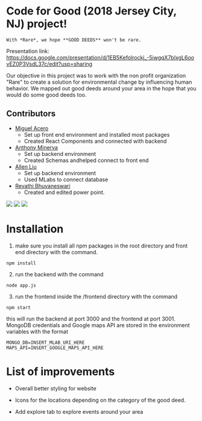 # Code for Good (2018 Jersey City, NJ) project!

    With *Rare*, we hope **GOOD DEEDS** won't be rare.

Presentation link: https://docs.google.com/presentation/d/1EB5Kefolrockj_-5iwgqX7bIxgL6oovEZ0P3VsdL37c/edit?usp=sharing

Our objective in this project was to work with the non profit organization "Rare" to create a solution for environmental change by influencing human behavior. We mapped out good deeds around your area in the hope that you would do some good deeds too.

## Contributors
* [Miguel Acero](https://github.com/AceroM "Miguel Acero")
    * Set up front end environment and installed most packages
    * Created React Components and connected with backend
* [Anthony Minerva](https://github.com/AMinerva400 "Anthony Minerva")
    * Set up backend environment
    * Created Schemas andhelped connect to front end
* [Allen Liu](https://github.com/telarmago "Allen Liu")
    * Set up backend environment
    * Used MLabs to connect database
* [Revathi Bhuvaneswari](https://github.com/reva3b "Revathi Bhuvaneswari")
    * Created and edited power point.
 

![](https://www.rare.org/profiles/rare/themes/rare/images/backgrounds/logo-rare.png)
![](https://i.imgur.com/t60R5Sg.jpg)
![](https://i.imgur.com/aGxqH6R.png)

#  Installation

1. make sure you install all npm packages in the root directory and front end directory with the command.
```
npm install
```
2. run the backend with the command
```
node app.js
```
3. run the frontend inside the /frontend directory with the command
```
npm start
```
this will run the backend at port 3000 and the frontend at port 3001.
MongoDB credentials and Google maps API are stored in the environment variables with the format
```
MONGO_DB=INSERT_MLAB_URI_HERE
MAPS_API=INSERT_GOOGLE_MAPS_API_HERE
```

# List of improvements

* Overall better styling for website

* Icons for the locations depending on the category of the good deed.

* Add explore tab to explore events around your area

